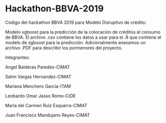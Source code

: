 # Hackathon-BBVA-2019

Código del hackathon BBVA 2019 para Modelo Disruptivo de crédito:

Modelo xgboost para la predicción de la colocación de créditos al consumo de BBVA. El archivo .csv contiene los datos a usar para el .R que contiene el modelo de xgboost para la predicción. Adicionalmente anexamos un archivo .PDF para describir los pormenores del proyecto.



Integrantes:

Angel Balderas Paredes-CIMAT

Salim Vargas Hernandez-CIMAT

Mariana Menchero García-ITAM

Leobardo Omar Jasso Romo-CIDE

María del Carmen Ruiz Esquerra-CIMAT

Juan Francisco Mandujano Reyes-CIMAT

